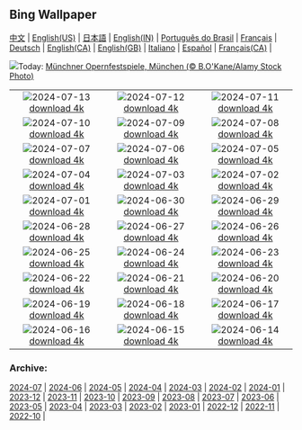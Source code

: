 ## Bing Wallpaper
[中文](README.md) |                     [English(US)](en-US.md) |                     [日本語](ja-JP.md) |                     [English(IN)](en-IN.md) |                     [Português do Brasil](pt-BR.md) |                     [Français](fr-FR.md) |                     [Deutsch](de-DE.md) |                     [English(CA)](en-CA.md) |                     [English(GB)](en-GB.md) |                     [Italiano](it-IT.md) |                     [Español](es-ES.md) |                     [Français(CA)](fr-CA.md) |                    

![](https://www.bing.com/th?id=OHR.IntNatTheatreMunich_DE-DE4410278977_UHD.jpg&w=1000)Today: [Münchner Opernfestspiele, München (© B.O'Kane/Alamy Stock Photo)](https://www.bing.com/th?id=OHR.IntNatTheatreMunich_DE-DE4410278977_UHD.jpg)

|      |      |      |
| :----: | :----: | :----: |
|![](https://www.bing.com/th?id=OHR.CappadociaRocks_DE-DE6351998618_UHD.jpg&pid=hp&w=384&h=216&rs=1&c=4)2024-07-13 [download 4k](https://www.bing.com/th?id=OHR.CappadociaRocks_DE-DE6351998618_UHD.jpg)|![](https://www.bing.com/th?id=OHR.RainierWildflowers_DE-DE3042432788_UHD.jpg&pid=hp&w=384&h=216&rs=1&c=4)2024-07-12 [download 4k](https://www.bing.com/th?id=OHR.RainierWildflowers_DE-DE3042432788_UHD.jpg)|![](https://www.bing.com/th?id=OHR.GangiSicily_DE-DE4531424079_UHD.jpg&pid=hp&w=384&h=216&rs=1&c=4)2024-07-11 [download 4k](https://www.bing.com/th?id=OHR.GangiSicily_DE-DE4531424079_UHD.jpg)|
|![](https://www.bing.com/th?id=OHR.CollaredAracari_DE-DE4220062788_UHD.jpg&pid=hp&w=384&h=216&rs=1&c=4)2024-07-10 [download 4k](https://www.bing.com/th?id=OHR.CollaredAracari_DE-DE4220062788_UHD.jpg)|![](https://www.bing.com/th?id=OHR.TalampayaNP_DE-DE3711851813_UHD.jpg&pid=hp&w=384&h=216&rs=1&c=4)2024-07-09 [download 4k](https://www.bing.com/th?id=OHR.TalampayaNP_DE-DE3711851813_UHD.jpg)|![](https://www.bing.com/th?id=OHR.NorwayBlueberries_DE-DE3041672461_UHD.jpg&pid=hp&w=384&h=216&rs=1&c=4)2024-07-08 [download 4k](https://www.bing.com/th?id=OHR.NorwayBlueberries_DE-DE3041672461_UHD.jpg)|
|![](https://www.bing.com/th?id=OHR.YenBaiTerraces_DE-DE2818118269_UHD.jpg&pid=hp&w=384&h=216&rs=1&c=4)2024-07-07 [download 4k](https://www.bing.com/th?id=OHR.YenBaiTerraces_DE-DE2818118269_UHD.jpg)|![](https://www.bing.com/th?id=OHR.ConwyRiver_DE-DE2411903151_UHD.jpg&pid=hp&w=384&h=216&rs=1&c=4)2024-07-06 [download 4k](https://www.bing.com/th?id=OHR.ConwyRiver_DE-DE2411903151_UHD.jpg)|![](https://www.bing.com/th?id=OHR.NoahBeach_DE-DE1036952164_UHD.jpg&pid=hp&w=384&h=216&rs=1&c=4)2024-07-05 [download 4k](https://www.bing.com/th?id=OHR.NoahBeach_DE-DE1036952164_UHD.jpg)|
|![](https://www.bing.com/th?id=OHR.ZaharaDeLaSierra_DE-DE0508508511_UHD.jpg&pid=hp&w=384&h=216&rs=1&c=4)2024-07-04 [download 4k](https://www.bing.com/th?id=OHR.ZaharaDeLaSierra_DE-DE0508508511_UHD.jpg)|![](https://www.bing.com/th?id=OHR.MeerkatManor_DE-DE0148394224_UHD.jpg&pid=hp&w=384&h=216&rs=1&c=4)2024-07-03 [download 4k](https://www.bing.com/th?id=OHR.MeerkatManor_DE-DE0148394224_UHD.jpg)|![](https://www.bing.com/th?id=OHR.ItalicaRuins_DE-DE9553207301_UHD.jpg&pid=hp&w=384&h=216&rs=1&c=4)2024-07-02 [download 4k](https://www.bing.com/th?id=OHR.ItalicaRuins_DE-DE9553207301_UHD.jpg)|
|![](https://www.bing.com/th?id=OHR.HeidelbergCastle_DE-DE7111251205_UHD.jpg&pid=hp&w=384&h=216&rs=1&c=4)2024-07-01 [download 4k](https://www.bing.com/th?id=OHR.HeidelbergCastle_DE-DE7111251205_UHD.jpg)|![](https://www.bing.com/th?id=OHR.UbudBali_DE-DE9291119795_UHD.jpg&pid=hp&w=384&h=216&rs=1&c=4)2024-06-30 [download 4k](https://www.bing.com/th?id=OHR.UbudBali_DE-DE9291119795_UHD.jpg)|![](https://www.bing.com/th?id=OHR.TourCorsica_DE-DE8597193744_UHD.jpg&pid=hp&w=384&h=216&rs=1&c=4)2024-06-29 [download 4k](https://www.bing.com/th?id=OHR.TourCorsica_DE-DE8597193744_UHD.jpg)|
|![](https://www.bing.com/th?id=OHR.AllianzArena_DE-DE5063263728_UHD.jpg&pid=hp&w=384&h=216&rs=1&c=4)2024-06-28 [download 4k](https://www.bing.com/th?id=OHR.AllianzArena_DE-DE5063263728_UHD.jpg)|![](https://www.bing.com/th?id=OHR.FlorenceDuomo_DE-DE5707653753_UHD.jpg&pid=hp&w=384&h=216&rs=1&c=4)2024-06-27 [download 4k](https://www.bing.com/th?id=OHR.FlorenceDuomo_DE-DE5707653753_UHD.jpg)|![](https://www.bing.com/th?id=OHR.CardinalfishAnemone_DE-DE5420606353_UHD.jpg&pid=hp&w=384&h=216&rs=1&c=4)2024-06-26 [download 4k](https://www.bing.com/th?id=OHR.CardinalfishAnemone_DE-DE5420606353_UHD.jpg)|
|![](https://www.bing.com/th?id=OHR.FireWave_DE-DE5152137899_UHD.jpg&pid=hp&w=384&h=216&rs=1&c=4)2024-06-25 [download 4k](https://www.bing.com/th?id=OHR.FireWave_DE-DE5152137899_UHD.jpg)|![](https://www.bing.com/th?id=OHR.FloresIsland_DE-DE4765362804_UHD.jpg&pid=hp&w=384&h=216&rs=1&c=4)2024-06-24 [download 4k](https://www.bing.com/th?id=OHR.FloresIsland_DE-DE4765362804_UHD.jpg)|![](https://www.bing.com/th?id=OHR.DhakaBangladesh_DE-DE1601087316_UHD.jpg&pid=hp&w=384&h=216&rs=1&c=4)2024-06-23 [download 4k](https://www.bing.com/th?id=OHR.DhakaBangladesh_DE-DE1601087316_UHD.jpg)|
|![](https://www.bing.com/th?id=OHR.BrazilRainforest_DE-DE1305753130_UHD.jpg&pid=hp&w=384&h=216&rs=1&c=4)2024-06-22 [download 4k](https://www.bing.com/th?id=OHR.BrazilRainforest_DE-DE1305753130_UHD.jpg)|![](https://www.bing.com/th?id=OHR.LewaGiraffe_DE-DE0857828620_UHD.jpg&pid=hp&w=384&h=216&rs=1&c=4)2024-06-21 [download 4k](https://www.bing.com/th?id=OHR.LewaGiraffe_DE-DE0857828620_UHD.jpg)|![](https://www.bing.com/th?id=OHR.KokinoMacedonia_DE-DE0078075426_UHD.jpg&pid=hp&w=384&h=216&rs=1&c=4)2024-06-20 [download 4k](https://www.bing.com/th?id=OHR.KokinoMacedonia_DE-DE0078075426_UHD.jpg)|
|![](https://www.bing.com/th?id=OHR.CuxhavenTower_DE-DE4991048453_UHD.jpg&pid=hp&w=384&h=216&rs=1&c=4)2024-06-19 [download 4k](https://www.bing.com/th?id=OHR.CuxhavenTower_DE-DE4991048453_UHD.jpg)|![](https://www.bing.com/th?id=OHR.LupinIceland_DE-DE8795741566_UHD.jpg&pid=hp&w=384&h=216&rs=1&c=4)2024-06-18 [download 4k](https://www.bing.com/th?id=OHR.LupinIceland_DE-DE8795741566_UHD.jpg)|![](https://www.bing.com/th?id=OHR.HummingThistle_DE-DE7552143842_UHD.jpg&pid=hp&w=384&h=216&rs=1&c=4)2024-06-17 [download 4k](https://www.bing.com/th?id=OHR.HummingThistle_DE-DE7552143842_UHD.jpg)|
|![](https://www.bing.com/th?id=OHR.Ruinenberg_DE-DE5900996291_UHD.jpg&pid=hp&w=384&h=216&rs=1&c=4)2024-06-16 [download 4k](https://www.bing.com/th?id=OHR.Ruinenberg_DE-DE5900996291_UHD.jpg)|![](https://www.bing.com/th?id=OHR.NazareWave_DE-DE6510576584_UHD.jpg&pid=hp&w=384&h=216&rs=1&c=4)2024-06-15 [download 4k](https://www.bing.com/th?id=OHR.NazareWave_DE-DE6510576584_UHD.jpg)|![](https://www.bing.com/th?id=OHR.PeggysCove_DE-DE6175899520_UHD.jpg&pid=hp&w=384&h=216&rs=1&c=4)2024-06-14 [download 4k](https://www.bing.com/th?id=OHR.PeggysCove_DE-DE6175899520_UHD.jpg)|


### Archive:
[2024-07](archive/de-DE/202407/README.md) | [2024-06](archive/de-DE/202406/README.md) | [2024-05](archive/de-DE/202405/README.md) | [2024-04](archive/de-DE/202404/README.md) | [2024-03](archive/de-DE/202403/README.md) | [2024-02](archive/de-DE/202402/README.md) | [2024-01](archive/de-DE/202401/README.md) | [2023-12](archive/de-DE/202312/README.md) | [2023-11](archive/de-DE/202311/README.md) | [2023-10](archive/de-DE/202310/README.md) | [2023-09](archive/de-DE/202309/README.md) | [2023-08](archive/de-DE/202308/README.md) | [2023-07](archive/de-DE/202307/README.md) | [2023-06](archive/de-DE/202306/README.md) | [2023-05](archive/de-DE/202305/README.md) | [2023-04](archive/de-DE/202304/README.md) | [2023-03](archive/de-DE/202303/README.md) | [2023-02](archive/de-DE/202302/README.md) | [2023-01](archive/de-DE/202301/README.md) | [2022-12](archive/de-DE/202212/README.md) | [2022-11](archive/de-DE/202211/README.md) | [2022-10](archive/de-DE/202210/README.md) | 